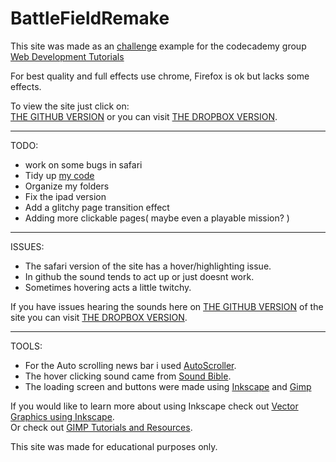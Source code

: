 BattleFieldRemake
=================
This site was made as an [challenge](http://www.codecademy.com/groups/html-projects/discussions/51e3305e9c4e9d6b630069a8) example for the codecademy group [Web Development Tutorials](http://www.codecademy.com/groups/html-projects) 

For best quality and full effects use chrome, Firefox is ok but lacks some effects. 

To view the site just click on:<br>
[THE GITHUB VERSION](https://rawgithub.com/WaffleGnome/BattleFieldRemake/master/intro.html) or you can visit [THE DROPBOX VERSION](https://dl.dropboxusercontent.com/u/161826274/mySites/bf3REMAKE/intro.html).

--------------------------------------------------------------------------
TODO:
- work on some bugs in safari 
- Tidy up [my code](https://github.com/WaffleGnome/BattleFieldRemake)
- Organize my folders
- Fix the ipad version
- Add a glitchy page transition effect
- Adding more clickable pages( maybe even a playable mission? )

---------------------------------------------------------------------------
ISSUES:
- The safari version of the site has a hover/highlighting issue.
- In github the sound tends to act up or just doesnt work.
- Sometimes hovering acts a little twitchy.

If you have issues hearing the sounds here on [THE GITHUB VERSION](https://rawgithub.com/WaffleGnome/BattleFieldRemake/master/intro.html) of the site you can visit [THE DROPBOX VERSION](https://dl.dropboxusercontent.com/u/161826274/mySites/bf3REMAKE/intro.html).

-------------------------------------------------------------------------- 
TOOLS:
- For the Auto scrolling news bar i used [AutoScroller](http://www.yeesiang.com/jquery.autoScroller/).
- The hover clicking sound came from [Sound Bible](http://soundbible.com/). 
- The loading screen and buttons were made using [Inkscape](http://inkscape.org/) and [Gimp](http://www.gimp.org/)

If you would like to learn more about using Inkscape check out [Vector Graphics using Inkscape](http://speckyboy.com/2009/04/28/35-tutorials-to-create-amazing-vector-graphics-using-inkscape/).<br>
Or check out [GIMP Tutorials and Resources](http://www.noupe.com/how-tos/30-exceptional-gimp-tutorials-and-resources.html).


This site was made for educational purposes only.
